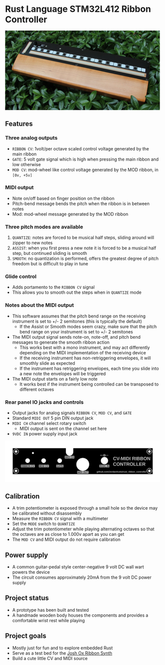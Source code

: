 # Rust Language STM32L412 Ribbon Controller

![Photo of ribbon controller in nature](./images/front_angle.JPG)

## Features

### Three analog outputs
- `RIBBON CV`: 1volt/per octave scaled control voltage generated by the main ribbon
- `GATE`: 5 volt gate signal which is high when pressing the main ribbon and low otherwise
- `MOD CV`: mod-wheel like control voltage generated by the MOD ribbon, in `[0v, +5v]` 

### MIDI output
- Note on/off based on finger position on the ribbon
- Pitch-bend message bends the pitch when the ribbon is in between notes 
- Mod: mod-wheel message generated by the MOD ribbon

### Three pitch modes are available
1) `QUANTIZE`: notes are forced to be musical half steps, sliding around will zipper to new notes
2) `ASSIST`: when you first press a new note it is forced to be a musical half step, but continued sliding is smooth
3) `SMOOTH`: no quantization is performed, offers the greatest degree of pitch freedom but is difficult to play in tune

### Glide control
- Adds portamento to the `RIBBON CV` signal
- This allows you to smooth out the steps when in `QUANTIZE` mode

### Notes about the MIDI output
- This software assumes that the pitch bend range on the receiving instrument is set to +/- 2 semitones (this is typically the default)
    - If the Assist or Smooth modes seem crazy, make sure that the pitch bend range on your instrument is set to +/- 2 semitones
- The MIDI output signal sends note-on, note-off, and pitch bend messages to generate the smooth ribbon action
    - This works best with a mono instrument, and may act differently depending on the MIDI implementation of the receiving device
    - If the receiving instrument has non-retriggering envelopes, it will smoothly slide as expected
    - If the instrument has retriggering envelopes, each time you slide into a new note the envelopes will be triggered
- The MIDI output starts on a fairly low note
    - It works best if the instrument being controlled can be transposed to different octaves

### Rear panel IO jacks and controls
- Output jacks for analog signals `RIBBON CV`, `MOD CV`, and `GATE`
- Standard `MIDI OUT` 5 pin DIN output jack
- `MIDI CH` channel select rotary switch
    - MIDI output is sent on the channel set here
- `9VDC IN` power supply input jack

![rear panel render](./hardware/jack_plate/docs/2D/ribbon_controller_jack_plate_front.svg)

## Calibration
- A trim potentiometer is exposed through a small hole so the device may be calibrated without disassembly
- Measure the `RIBBON CV` signal with a multimeter
- Set the `MODE` switch to `QUANTIZE`
- Adjust the trim potentiometer while playing alternating octaves so that the octaves are as close to 1.000v apart as you can get
- The `MOD CV` and MIDI output do not require calibration

## Power supply
- A common guitar-pedal style center-negative 9 volt DC wall wart powers the device
- The circuit consumes approximately 20mA from the 9 volt DC power supply

## Project status
- A prototype has been built and tested
- A handmade wooden body houses the components and provides a comfortable wrist rest while playing

## Project goals
- Mostly just for fun and to explore embedded Rust
- Serve as a test bed for the [Josh Ox Ribbon Synth](https://github.com/JordanAceto/josh_Ox_ribbon_synth)
- Build a cute little CV and MIDI source
